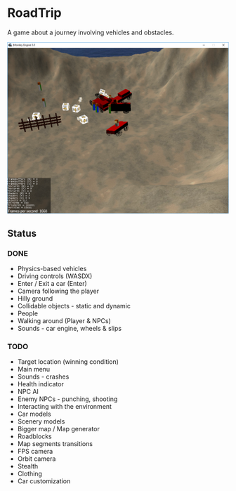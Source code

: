 # RoadTrip
A game about a journey involving vehicles and obstacles.

![Screenshot](https://github.com/Dejvino/roadtrip/blob/master/screenshot.png)

## Status
### DONE
* Physics-based vehicles
* Driving controls (WASDX)
* Enter / Exit a car (Enter)
* Camera following the player
* Hilly ground
* Collidable objects - static and dynamic
* People
* Walking around (Player & NPCs)
* Sounds - car engine, wheels & slips

### TODO
* Target location (winning condition)
* Main menu
* Sounds - crashes
* Health indicator
* NPC AI
* Enemy NPCs - punching, shooting
* Interacting with the environment
* Car models
* Scenery models
* Bigger map / Map generator
* Roadblocks
* Map segments transitions
* FPS camera
* Orbit camera
* Stealth
* Clothing
* Car customization

